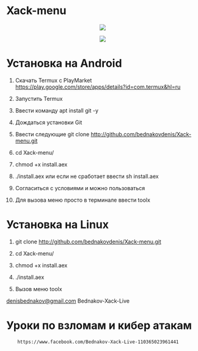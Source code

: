 # Xack-menu


<p align="center">
  <img src="https://github.com/bednakovdenis/Xack-menu/blob/master/modules/%D0%91%D0%B5%D0%B7%D1%8B%D0%BC%D1%8F%D0%BD%D0%BD%D1%8B%D0%B9.png">
</p>

<p align="center">
  <img src="https://github.com/bednakovdenis/Xack-menu/blob/master/modules/logo2.png">
</p>



# Установка на Android
                      
1. Скачать Termux c PlayMarket https://play.google.com/store/apps/details?id=com.termux&hl=ru

2. Запустить Termux 

3. Ввести команду apt install git -y

4. Дождаться установки Git 

5. Ввести следующие git clone http://github.com/bednakovdenis/Xack-menu.git

6. cd Xack-menu/                      

7. chmod +x install.aex 

8. ./install.aex или если не сработает ввести sh install.aex

9. Согласиться с условиями и можно пользоваться 

10. Для вызова меню просто в терминале ввести toolx 


# Установка на Linux
                      
1. git clone http://github.com/bednakovdenis/Xack-menu.git

2. cd Xack-menu/ 

3. chmod +x install.aex

4. ./install.aex

5. Вызов меню toolx


denisbednakov@gmail.com    Bednakov-Xack-Live 

# Уроки по взломам и  кибер атакам
        https://www.facebook.com/Bednakov-Xack-Live-110365023961441                    
